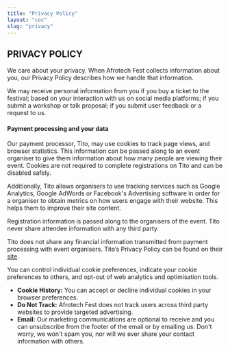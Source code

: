 ```yaml
---
title: "Privacy Policy"
layout: "coc"
slug: "privacy"
---
```



## PRIVACY POLICY

We care about your privacy. When Afrotech Fest collects information about you, our Privacy Policy describes how we handle that information.

We may receive personal information from you if you buy a ticket to the festival; based on your interaction with us on social media platforms; if you submit a workshop or talk proposal; if you submit user feedback or a request to us. 

#### Payment processing and your data
Our payment processor, Tito, may use cookies to track page views, and browser statistics. This information can be passed along to an event organiser to give them information about how many people are viewing their event. Cookies are not required to complete registrations on Tito and can be disabled safely.

Additionally, Tito allows organisers to use tracking services such as Google Analytics, Google AdWords or Facebook's Advertising software in order for a organiser to obtain metrics on how users engage with their website. This helps them to improve their site content.

Registration information is passed along to the organisers of the event. Tito never share attendee information with any third party.

Tito does not share any financial information transmitted from payment processing with event organisers.
Tito’s Privacy Policy can be found on their [site](https://ti.to/privacy).

You can control individual cookie preferences, indicate your cookie preferences to others, and opt-out of web analytics and optimisation tools. 

+ **Cookie History:** You can accept or decline individual cookies in your browser preferences. 
+ **Do Not Track:** Afrotech Fest does not track users across third party websites to provide targeted advertising. 
+ **Email:** Our marketing communications are optional to receive and you can unsubscribe from the footer of the email or by emailing us.  Don't worry, we won't spam you, nor will we ever share your contact information with others.



